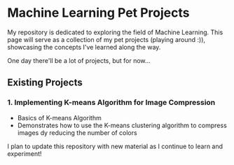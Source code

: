 # Machine Learning Pet Projects

My repository is dedicated to exploring the field of Machine Learning. This page will serve as a collection of my pet projects (playing around :)), showcasing the concepts I've learned along the way.

One day there'll be a lot of projects, but for now...

## Existing Projects

### 1. **Implementing K-means Algorithm for Image Compression**
   - Basics of K-means Algorithm
   - Demonstrates how to use the K-means clustering algorithm to compress images dy reducing the number of colors

I plan to update this repository with new material as I continue to learn and experiment!
